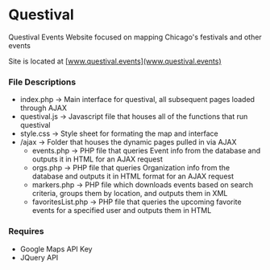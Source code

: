 # Questival
Questival Events Website focused on mapping Chicago's festivals and other events

Site is located at [www.questival.events](www.questival.events)

### File Descriptions
  * index.php -> Main interface for questival, all subsequent pages loaded through AJAX
  * questival.js -> Javascript file that houses all of the functions that run questival
  * style.css -> Style sheet for formating the map and interface
  * /ajax -> Folder that houses the dynamic pages pulled in via AJAX
    * events.php -> PHP file that queries Event info from the database and outputs it in HTML for an AJAX request
    * orgs.php -> PHP file that queries Organization info from the database and outputs it in HTML format for an AJAX request
    * markers.php -> PHP file which downloads events based on search criteria, groups them by location, and outputs them in XML
    * favoritesList.php -> PHP file that queries the upcoming favorite events for a specified user and outputs them in HTML

### Requires
  * Google Maps API Key
  * JQuery API
